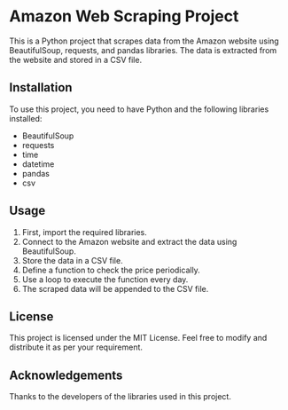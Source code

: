 # Amazon Web Scraping Project
This is a Python project that scrapes data from the Amazon website using BeautifulSoup, requests, and pandas libraries. The data is extracted from the website and stored in a CSV file.

## Installation
To use this project, you need to have Python and the following libraries installed:

- BeautifulSoup
- requests
- time
- datetime
- pandas
- csv

## Usage
1. First, import the required libraries.
2. Connect to the Amazon website and extract the data using BeautifulSoup.
3. Store the data in a CSV file.
4. Define a function to check the price periodically.
5. Use a loop to execute the function every day.
6. The scraped data will be appended to the CSV file.

## License
This project is licensed under the MIT License. Feel free to modify and distribute it as per your requirement.

## Acknowledgements
Thanks to the developers of the libraries used in this project.
